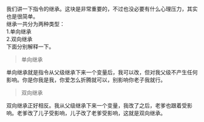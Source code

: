 我们讲一下指令的继承。这块是非常重要的，不过也没必要有什么心理压力，其实也是很简单。<br />
继承一共分为两种类型：<br />
1.单向继承 <br />
2.双向继承 <br />
下面分别解释一下。<br />
>单向继承

单向继承就是指令从父级继承下来一个变量后，我可以改，但对我父级不产生任何影响。你是你我是我，你爱怎么折腾就可以，别影响你老子我就行。

>双向继承

双向继承正好相反。我从父级继承下来一个变量，我改了之后，老爹也跟着受影响。老爹改了儿子受影响，儿子改了老爹受影响，这就是双向继承。

